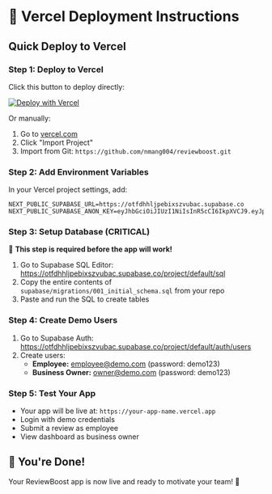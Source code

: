 # 🚀 Vercel Deployment Instructions

## Quick Deploy to Vercel

### Step 1: Deploy to Vercel
Click this button to deploy directly:

[![Deploy with Vercel](https://vercel.com/button)](https://vercel.com/new/clone?repository-url=https://github.com/nmang004/reviewboost.git)

Or manually:
1. Go to [vercel.com](https://vercel.com)
2. Click "Import Project" 
3. Import from Git: `https://github.com/nmang004/reviewboost.git`

### Step 2: Add Environment Variables
In your Vercel project settings, add:

```
NEXT_PUBLIC_SUPABASE_URL=https://otfdhhljpebixszvubac.supabase.co
NEXT_PUBLIC_SUPABASE_ANON_KEY=eyJhbGciOiJIUzI1NiIsInR5cCI6IkpXVCJ9.eyJpc3MiOiJzdXBhYmFzZSIsInJlZiI6Im90ZmRoaGxqcGViaXhzenZ1YmFjIiwicm9sZSI6ImFub24iLCJpYXQiOjE3NTAzNDQ4ODksImV4cCI6MjA2NTkyMDg4OX0.Dq3qK51S12jOiMdKM8HDb8AYM_HILjgpnXW8xSVEA7A
```

### Step 3: Setup Database (CRITICAL)
🚨 **This step is required before the app will work!**

1. Go to Supabase SQL Editor: https://otfdhhljpebixszvubac.supabase.co/project/default/sql
2. Copy the entire contents of `supabase/migrations/001_initial_schema.sql` from your repo
3. Paste and run the SQL to create tables

### Step 4: Create Demo Users
1. Go to Supabase Auth: https://otfdhhljpebixszvubac.supabase.co/project/default/auth/users
2. Create users:
   - **Employee:** employee@demo.com (password: demo123)
   - **Business Owner:** owner@demo.com (password: demo123)

### Step 5: Test Your App
- Your app will be live at: `https://your-app-name.vercel.app`
- Login with demo credentials
- Submit a review as employee
- View dashboard as business owner

## 🎯 You're Done!
Your ReviewBoost app is now live and ready to motivate your team! 🎉